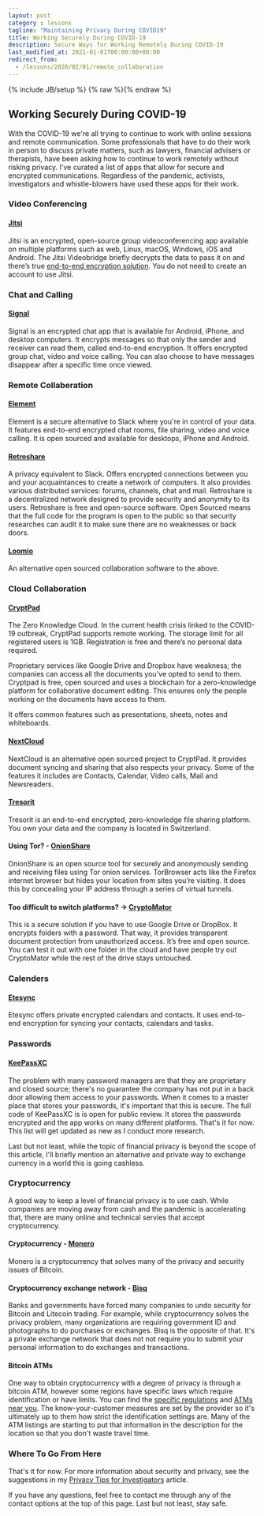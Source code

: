 ```yaml
---
layout: post
category : lessons
tagline: "Maintaining Privacy During COVID19"
title: Working Securely During COVID-19
description: Secure Ways for Working Remotely During COVID-19
last_modified_at: 2021-01-01T00:00:00+00:00
redirect_from:
  - /lessons/2020/02/01/remote_collaboration
---
```

{% include JB/setup %}
{% raw %}{% endraw %}

## Working Securely During COVID-19

With the COVID-19 we're all trying to continue to work with online sessions and remote communication. Some professionals that have to do their work in person to discuss private matters, such as lawyers, financial advisers or therapists, have been asking how to continue to work remotely without risking privacy. I've curated a list of apps that allow for secure and encrypted communications. Regardless of the pandemic, activists, investigators and whistle-blowers have used these apps for their work.

### Video Conferencing

#### [Jitsi](https://jitsi.org)

Jitsi is an encrypted, open-source group videoconferencing app available on multiple platforms such as web, Linux, macOS, Windows, iOS and Android. The Jitsi Videobridge briefly decrypts the data to pass it on and there’s true [end-to-end encryption solution](https://jitsi.org/blog/e2ee/). You do not need to create an account to use Jitsi.

### Chat and Calling

#### [Signal](https://signal.org)
Signal is an encrypted chat app that is available for Android, iPhone, and desktop computers. It encrypts messages so that only the sender and receiver can read them, called end-to-end encryption. It offers encrypted group chat, video and voice calling. You can also choose to have messages disappear after a specific time once viewed.

### Remote Collaberation

#### [Element](https://element.io/)
Element is a secure alternative to Slack where you're in control of your data. It features end-to-end encrypted chat rooms, file sharing, video and voice calling. It is open sourced and available for desktops, iPhone and Android.

#### [Retroshare](https://retroshare.cc)
A privacy equivalent to Slack. Offers encrypted connections between you and your acquaintances to create a network of computers. It also provides various distributed services: forums, channels, chat and mail. Retroshare is a decentralized network designed to provide security and anonymity to its users. Retroshare is free and open-source software. Open Sourced means that the full code for the program is open to the public so that security researches can audit it to make sure there are no weaknesses or back doors. 

#### [Loomio](https://www.loomio.org/) 
An alternative open sourced collaboration software to the above.

### Cloud Collaboration

#### [CryptPad](https://cryptpad.fr/) 
The Zero Knowledge Cloud. In the current health crisis linked to the COVID-19 outbreak, CryptPad supports remote working. The storage limit for all registered users is 1GB. Registration is free and there’s no personal data required.

Proprietary services like Google Drive and Dropbox have weakness; the companies can access all the documents you've opted to send to them. Cryptpad is free, open sourced and uses a blockchain for a zero-knowledge platform for collaborative document editing. This ensures only the people working on the documents have access to them. 

It offers common features such as presentations, sheets, notes and whiteboards. 

#### [NextCloud](https://nextcloud.com) 
NextCloud is an alternative open sourced project to CryptPad. It provides document syncing and sharing that also respects your privacy. Some of the features it includes are Contacts, Calendar, Video calls, Mail and Newsreaders.

#### [Tresorit](https://send.tresorit.com)
Tresorit is an end-to-end encrypted, zero-knowledge file sharing platform. You own your data and the company is located in Switzerland.

#### Using Tor? - [OnionShare](https://onionshare.org/) 
OnionShare is an open source tool for securely and anonymously sending and receiving files using Tor onion services. TorBrowser acts like the Firefox internet browser but hides your location from sites you’re visiting. It does this by concealing your IP address through a series of virtual tunnels. 

#### Too difficult to switch platforms? -> [CryptoMator](https://cryptomator.org/) 
This is a secure solution if you have to use Google Drive or DropBox. It encrypts folders with a password. That way, it provides transparent document protection from unauthorized access. It’s free and open source. You can test it out with one folder in the cloud and have people try out CryptoMator while the rest of the drive stays untouched.

### Calenders
#### [Etesync](https://www.etesync.com/) 
Etesync offers private encrypted calendars and contacts. It uses end-to-end encryption for syncing your contacts, calendars and tasks. 

### Passwords
#### [KeePassXC](https://keepassxc.org/) 
The problem with many password managers are that they are proprietary and closed source; there's no guarantee the company has not put in a back door allowing them access to your passwords. When it comes to a master place that stores your passwords, it's important that this is secure. The full code of KeePassXC is is open for public review. It stores the passwords encrypted and the app works on many different platforms. That's it for now. This list will get updated as new as I conduct more research.

Last but not least, while the topic of financial privacy is beyond the scope of this article, I'll briefly mention an alternative and private way to exchange currency in a world this is going cashless. 

### Cryptocurrency

A good way to keep a level of financial privacy is to use cash. While companies are moving away from cash and the pandemic is accelerating that, there are many online and technical servies that accept cryptocurrency.

#### Cryptocurrency - [Monero](https://web.getmonero.org)
Monero is a cryptocurrency that solves many of the privacy and security issues of Bitcoin. 

#### Cryptocurrency exchange network - [Bisq](https://bisq.network) 
Banks and governments have forced many companies to undo security for Bitcoin and Litecoin trading. For example, while cryptocurrency solves the privacy problem, many organizations are requiring government ID and photographs to do purchases or exchanges. Bisq is the opposite of that. It's a private exchange network that does not not require you to submit your personal information to do exchanges and transactions.

#### Bitcoin ATMs
One way to obtain cryptocurrency with a degree of privacy is through a bitcoin ATM, however some regions have specific laws which require identification or have limits. You can find the [specific regulations](https://www.loc.gov/law/help/cryptocurrency/world-survey.php) and [ATMs near you](https://coinatmradar.com). The know-your-customer measures are set by the provider so it's ultimately up to them how strict the identification settings are. Many of the ATM listings are starting to put that information in the description for the location so that you don't waste travel time.

### Where To Go From Here
That's it for now. For more information about security and privacy, see the suggestions in my <a href="https://kolinsturt.github.io/lessons/2018/06/01/privacy_activists_investigators">Privacy Tips for Investigators</a> article.

If you have any questions, feel free to contact me through any of the contact options at the top of this page. Last but not least, stay safe. 
